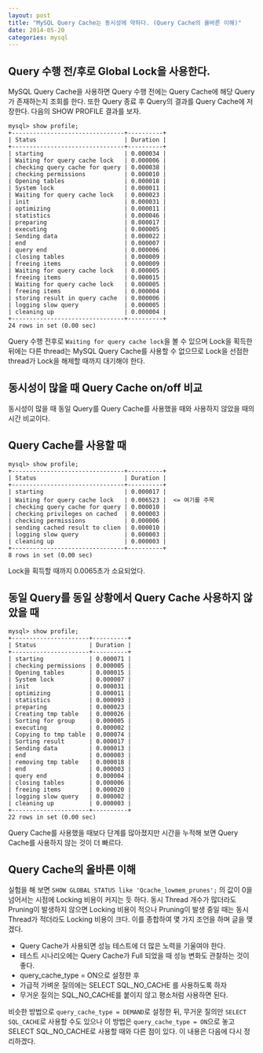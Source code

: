 ```yaml
---
layout: post
title: "MySQL Query Cache는 동시성에 약하다. (Query Cache의 올바른 이해)"
date: 2014-05-20 
categories: mysql
---
```


## Query 수행 전/후로 Global Lock을 사용한다.

MySQL Query Cache을 사용하면 Query 수행 전에는 Query Cache에 해당 Query가 존재하는지 조회를 한다. 또한 Query 종료 후 Query의 결과를 Query Cache에 저장한다. 다음의 SHOW PROFILE 결과를 보자.

    mysql> show profile;
    +--------------------------------+----------+
    | Status                         | Duration |
    +--------------------------------+----------+
    | starting                       | 0.000034 |
    | Waiting for query cache lock   | 0.000006 |
    | checking query cache for query | 0.000038 |
    | checking permissions           | 0.000010 |
    | Opening tables                 | 0.000018 |
    | System lock                    | 0.000011 |
    | Waiting for query cache lock   | 0.000023 |
    | init                           | 0.000031 |
    | optimizing                     | 0.000011 |
    | statistics                     | 0.000046 |
    | preparing                      | 0.000017 |
    | executing                      | 0.000005 |
    | Sending data                   | 0.000022 |
    | end                            | 0.000007 |
    | query end                      | 0.000006 |
    | closing tables                 | 0.000009 |
    | freeing items                  | 0.000009 |
    | Waiting for query cache lock   | 0.000005 |
    | freeing items                  | 0.000015 |
    | Waiting for query cache lock   | 0.000005 |
    | freeing items                  | 0.000004 |
    | storing result in query cache  | 0.000006 |
    | logging slow query             | 0.000005 |
    | cleaning up                    | 0.000004 |
    +--------------------------------+----------+
    24 rows in set (0.00 sec)

Query 수행 전후로 `Waiting for query cache lock`을 볼 수 있으며 Lock을 획득한 뒤에는 다른 thread는 MySQL Query Cache를 사용할 수 없으므로 Lock을 선점한 thread가 Lock을 해제할 때까지 대기해야 한다.

## 동시성이 많을 때 Query Cache on/off 비교

동시성이 많을 때 동일 Query를 Query Cache를 사용했을 때와 사용하지 않았을 때의 시간 비교이다.

## Query Cache를 사용할 때

    mysql> show profile;
    +--------------------------------+----------+
    | Status                         | Duration |
    +--------------------------------+----------+
    | starting                       | 0.000017 |
    | Waiting for query cache lock   | 0.006523 |  <= 여기를 주목
    | checking query cache for query | 0.000010 |
    | checking privileges on cached  | 0.000003 |
    | checking permissions           | 0.000006 |
    | sending cached result to clien | 0.000010 |
    | logging slow query             | 0.000003 |
    | cleaning up                    | 0.000003 |
    +--------------------------------+----------+
    8 rows in set (0.00 sec)

Lock을 획득할 때까지 0.0065초가 소요되었다.

## 동일 Query를 동일 상황에서 Query Cache 사용하지 않았을 때

    mysql> show profile;
    +----------------------+----------+
    | Status               | Duration |
    +----------------------+----------+
    | starting             | 0.000071 |
    | checking permissions | 0.000005 |
    | Opening tables       | 0.000015 |
    | System lock          | 0.000007 |
    | init                 | 0.000031 |
    | optimizing           | 0.000011 |
    | statistics           | 0.000093 |
    | preparing            | 0.000023 |
    | Creating tmp table   | 0.000026 |
    | Sorting for group    | 0.000005 |
    | executing            | 0.000002 |
    | Copying to tmp table | 0.000074 |
    | Sorting result       | 0.000017 |
    | Sending data         | 0.000013 |
    | end                  | 0.000003 |
    | removing tmp table   | 0.000018 |
    | end                  | 0.000003 |
    | query end            | 0.000004 |
    | closing tables       | 0.000006 |
    | freeing items        | 0.000020 |
    | logging slow query   | 0.000002 |
    | cleaning up          | 0.000003 |
    +----------------------+----------+
    22 rows in set (0.00 sec)

Query Cache를 사용했을 때보다 단계를 많아졌지만 시간을 누적해 보면 Query Cache를 사용하지 않는 것이 더 빠르다.

## Query Cache의 올바른 이해

실험을 해 보면 `SHOW GLOBAL STATUS like 'Qcache_lowmem_prunes';` 의 값이 0을 넘어서는 시점에 Locking 비용이 커지는 듯 하다. 동시 Thread 개수가 많더라도 Pruning이 발생하지 않으면 Locking 비용이 적으나 Pruning이 발생 중일 때는 동시 Thread가 적더라도 Locking 비용이 크다. 이를 종합하여 몇 가지 조언을 하며 글을 맺겠다.

- Query Cache가 사용되면 성능 테스트에 더 많은 노력을 기울여야 한다.
 - 테스트 시나리오에는 Query Cache가 Full 되었을 때 성능 변화도 관찰하는 것이 좋다.
- query_cache_type = ON으로 설정한 후
 - 가급적 가벼운 질의에는 SELECT SQL_NO_CACHE 를 사용하도록 하자
 - 무거운 질의는 SQL_NO_CACHE를 붙이지 않고 평소처럼 사용하면 된다.

비슷한 방법으로 `query_cache_type = DEMAND`로 설정한 뒤, 무거운 질의만 `SELECT SQL_CACHE`로 사용할 수도 있으나 이 방법은 `query_cache_type = ON`으로 놓고 SELECT SQL_NO_CACHE로 사용할 때와 다른 점이 있다. 이 내용은 다음에 다시 정리하겠다.
